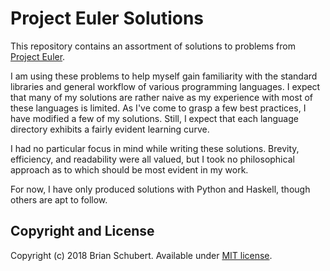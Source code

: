 # Project Euler Solutions
This repository contains an assortment of solutions to problems from [Project Euler][euler]. 

I am using these problems to help myself gain familiarity with the standard libraries and general workflow of various programming languages. I expect that many of my solutions are rather naive as my experience with most of these languages is limited. As I've come to grasp a few best practices, I have modified a few of my solutions. Still, I expect that each language directory exhibits a fairly evident learning curve.

I had no particular focus in mind while writing these solutions. Brevity, efficiency, and readability were all valued, but I took no philosophical approach as to which should be most evident in my work.

For now, I have only produced solutions with Python and Haskell, though others are apt to follow.

## Copyright and License
Copyright (c) 2018 Brian Schubert. Available under [MIT license][license].

[euler]: https://projecteuler.net/
[license]: ./LICENSE
